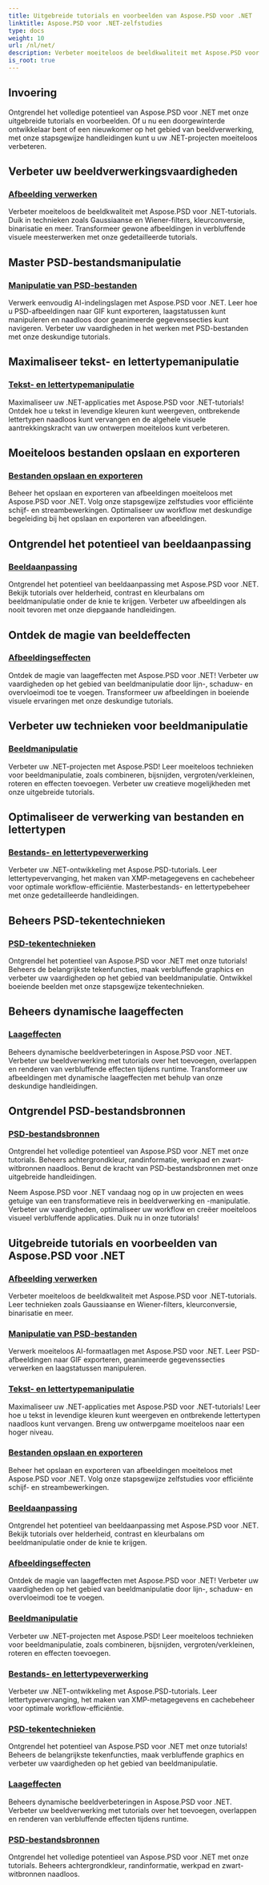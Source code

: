 ```yaml
---
title: Uitgebreide tutorials en voorbeelden van Aspose.PSD voor .NET
linktitle: Aspose.PSD voor .NET-zelfstudies
type: docs
weight: 10
url: /nl/net/
description: Verbeter moeiteloos de beeldkwaliteit met Aspose.PSD voor .NET-tutorials. Beheers beeldverwerking, manipulatie van PSD-bestanden, verwerking van tekst en lettertypen en meer.
is_root: true
---
```

## Invoering
Ontgrendel het volledige potentieel van Aspose.PSD voor .NET met onze uitgebreide tutorials en voorbeelden. Of u nu een doorgewinterde ontwikkelaar bent of een nieuwkomer op het gebied van beeldverwerking, met onze stapsgewijze handleidingen kunt u uw .NET-projecten moeiteloos verbeteren.

## Verbeter uw beeldverwerkingsvaardigheden

### [Afbeelding verwerken](./image-processing/)

Verbeter moeiteloos de beeldkwaliteit met Aspose.PSD voor .NET-tutorials. Duik in technieken zoals Gaussiaanse en Wiener-filters, kleurconversie, binarisatie en meer. Transformeer gewone afbeeldingen in verbluffende visuele meesterwerken met onze gedetailleerde tutorials.

## Master PSD-bestandsmanipulatie

### [Manipulatie van PSD-bestanden](./psd-file-manipulation/)

Verwerk eenvoudig AI-indelingslagen met Aspose.PSD voor .NET. Leer hoe u PSD-afbeeldingen naar GIF kunt exporteren, laagstatussen kunt manipuleren en naadloos door geanimeerde gegevenssecties kunt navigeren. Verbeter uw vaardigheden in het werken met PSD-bestanden met onze deskundige tutorials.

## Maximaliseer tekst- en lettertypemanipulatie

### [Tekst- en lettertypemanipulatie](./text-and-font-manipulation/)

Maximaliseer uw .NET-applicaties met Aspose.PSD voor .NET-tutorials! Ontdek hoe u tekst in levendige kleuren kunt weergeven, ontbrekende lettertypen naadloos kunt vervangen en de algehele visuele aantrekkingskracht van uw ontwerpen moeiteloos kunt verbeteren.

## Moeiteloos bestanden opslaan en exporteren

### [Bestanden opslaan en exporteren](./file-saving-and-exporting/)

Beheer het opslaan en exporteren van afbeeldingen moeiteloos met Aspose.PSD voor .NET. Volg onze stapsgewijze zelfstudies voor efficiënte schijf- en streambewerkingen. Optimaliseer uw workflow met deskundige begeleiding bij het opslaan en exporteren van afbeeldingen.

## Ontgrendel het potentieel van beeldaanpassing

### [Beeldaanpassing](./image-adjustment/)

Ontgrendel het potentieel van beeldaanpassing met Aspose.PSD voor .NET. Bekijk tutorials over helderheid, contrast en kleurbalans om beeldmanipulatie onder de knie te krijgen. Verbeter uw afbeeldingen als nooit tevoren met onze diepgaande handleidingen.

## Ontdek de magie van beeldeffecten

### [Afbeeldingseffecten](./image-effects/)

Ontdek de magie van laageffecten met Aspose.PSD voor .NET! Verbeter uw vaardigheden op het gebied van beeldmanipulatie door lijn-, schaduw- en overvloeimodi toe te voegen. Transformeer uw afbeeldingen in boeiende visuele ervaringen met onze deskundige tutorials.

## Verbeter uw technieken voor beeldmanipulatie

### [Beeldmanipulatie](./image-manipulation/)

Verbeter uw .NET-projecten met Aspose.PSD! Leer moeiteloos technieken voor beeldmanipulatie, zoals combineren, bijsnijden, vergroten/verkleinen, roteren en effecten toevoegen. Verbeter uw creatieve mogelijkheden met onze uitgebreide tutorials.

## Optimaliseer de verwerking van bestanden en lettertypen

### [Bestands- en lettertypeverwerking](./file-and-font-handling/)

Verbeter uw .NET-ontwikkeling met Aspose.PSD-tutorials. Leer lettertypevervanging, het maken van XMP-metagegevens en cachebeheer voor optimale workflow-efficiëntie. Masterbestands- en lettertypebeheer met onze gedetailleerde handleidingen.

## Beheers PSD-tekentechnieken

### [PSD-tekentechnieken](./psd-drawing-techniques/)

Ontgrendel het potentieel van Aspose.PSD voor .NET met onze tutorials! Beheers de belangrijkste tekenfuncties, maak verbluffende graphics en verbeter uw vaardigheden op het gebied van beeldmanipulatie. Ontwikkel boeiende beelden met onze stapsgewijze tekentechnieken.

## Beheers dynamische laageffecten

### [Laageffecten](./layer-effects/)

Beheers dynamische beeldverbeteringen in Aspose.PSD voor .NET. Verbeter uw beeldverwerking met tutorials over het toevoegen, overlappen en renderen van verbluffende effecten tijdens runtime. Transformeer uw afbeeldingen met dynamische laageffecten met behulp van onze deskundige handleidingen.

## Ontgrendel PSD-bestandsbronnen

### [PSD-bestandsbronnen](./psd-file-resources/)

Ontgrendel het volledige potentieel van Aspose.PSD voor .NET met onze tutorials. Beheers achtergrondkleur, randinformatie, werkpad en zwart-witbronnen naadloos. Benut de kracht van PSD-bestandsbronnen met onze uitgebreide handleidingen.

Neem Aspose.PSD voor .NET vandaag nog op in uw projecten en wees getuige van een transformatieve reis in beeldverwerking en -manipulatie. Verbeter uw vaardigheden, optimaliseer uw workflow en creëer moeiteloos visueel verbluffende applicaties. Duik nu in onze tutorials!
## Uitgebreide tutorials en voorbeelden van Aspose.PSD voor .NET 
### [Afbeelding verwerken](./image-processing/)
Verbeter moeiteloos de beeldkwaliteit met Aspose.PSD voor .NET-tutorials. Leer technieken zoals Gaussiaanse en Wiener-filters, kleurconversie, binarisatie en meer.
### [Manipulatie van PSD-bestanden](./psd-file-manipulation/)
Verwerk moeiteloos AI-formaatlagen met Aspose.PSD voor .NET. Leer PSD-afbeeldingen naar GIF exporteren, geanimeerde gegevenssecties verwerken en laagstatussen manipuleren. 
### [Tekst- en lettertypemanipulatie](./text-and-font-manipulation/)
Maximaliseer uw .NET-applicaties met Aspose.PSD voor .NET-tutorials! Leer hoe u tekst in levendige kleuren kunt weergeven en ontbrekende lettertypen naadloos kunt vervangen. Breng uw ontwerpgame moeiteloos naar een hoger niveau.
### [Bestanden opslaan en exporteren](./file-saving-and-exporting/)
Beheer het opslaan en exporteren van afbeeldingen moeiteloos met Aspose.PSD voor .NET. Volg onze stapsgewijze zelfstudies voor efficiënte schijf- en streambewerkingen.
### [Beeldaanpassing](./image-adjustment/)
Ontgrendel het potentieel van beeldaanpassing met Aspose.PSD voor .NET. Bekijk tutorials over helderheid, contrast en kleurbalans om beeldmanipulatie onder de knie te krijgen.
### [Afbeeldingseffecten](./image-effects/)
Ontdek de magie van laageffecten met Aspose.PSD voor .NET! Verbeter uw vaardigheden op het gebied van beeldmanipulatie door lijn-, schaduw- en overvloeimodi toe te voegen.
### [Beeldmanipulatie](./image-manipulation/)
Verbeter uw .NET-projecten met Aspose.PSD! Leer moeiteloos technieken voor beeldmanipulatie, zoals combineren, bijsnijden, vergroten/verkleinen, roteren en effecten toevoegen.
### [Bestands- en lettertypeverwerking](./file-and-font-handling/)
Verbeter uw .NET-ontwikkeling met Aspose.PSD-tutorials. Leer lettertypevervanging, het maken van XMP-metagegevens en cachebeheer voor optimale workflow-efficiëntie.
### [PSD-tekentechnieken](./psd-drawing-techniques/)
Ontgrendel het potentieel van Aspose.PSD voor .NET met onze tutorials! Beheers de belangrijkste tekenfuncties, maak verbluffende graphics en verbeter uw vaardigheden op het gebied van beeldmanipulatie.
### [Laageffecten](./layer-effects/)
Beheers dynamische beeldverbeteringen in Aspose.PSD voor .NET. Verbeter uw beeldverwerking met tutorials over het toevoegen, overlappen en renderen van verbluffende effecten tijdens runtime.
### [PSD-bestandsbronnen](./psd-file-resources/)
Ontgrendel het volledige potentieel van Aspose.PSD voor .NET met onze tutorials. Beheers achtergrondkleur, randinformatie, werkpad en zwart-witbronnen naadloos. 